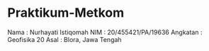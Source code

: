 # Praktikum-Metkom
Nama      : Nurhayati Istiqomah
NIM       : 20/455421/PA/19636
Angkatan  : Geofisika 20
Asal      : Blora, Jawa Tengah
